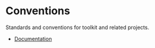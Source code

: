 # Conventions

Standards and conventions for toolkit and related projects.

* [Documentation](docs/documentation.md)